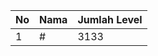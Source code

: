 | No | Nama            | Jumlah Level |
|----|-----------------|--------------|
| 1  | #    |    3133        |
